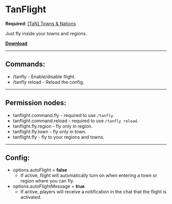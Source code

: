 # TanFlight

__Required__: [[TaN] Towns & Nations](https://www.spigotmc.org/resources/tan-towns-nations.114019/)

Just fly inside your towns and regions.

[__Download__](https://github.com/stanlystark/TanFlight/releases)

___

## Commands:

- /tanfly - Enable/disable flight.
- /tanfly reload - Reload the config.

---

## Permission nodes:

- tanflight.command.fly - required to use `/tanfly`.
- tanflight.command.reload - required to use `/tanfly reload`.
- tanflight.fly.region - fly only in region.
- tanflight.fly.town - fly only in town.
- tanflight.fly - fly to your regions and towns.

---

## Config:

- options.autoFlight = __false__
    - If active, flight will automatically turn on when entering a town or region where you can fly.
- options.autoFlightMessage = __true__
    - If active, players will receive a notification in the chat that the flight is activated.
